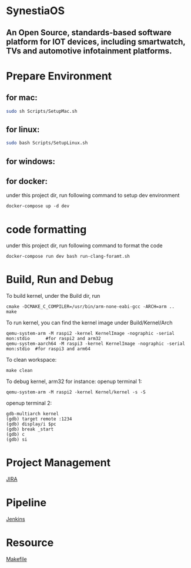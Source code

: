 # SynestiaOS
## An Open Source, standards-based software platform for IOT devices, including smartwatch, TVs and automotive infotainment platforms.

# Prepare Environment
## for mac:
``` bash
sudo sh Scripts/SetupMac.sh
```
## for linux:
``` bash
sudo bash Scripts/SetupLinux.sh
```
## for windows:

## for docker:
under this project dir, run following command to setup dev environment
```
docker-compose up -d dev
```

# code formatting
under this project dir, run following command to format the code 
```
docker-compose run dev bash run-clang-foramt.sh
``` 
# Build, Run and Debug
To build kernel, under the Build dir, run
```
cmake -DCMAKE_C_COMPILER=/usr/bin/arm-none-eabi-gcc -ARCH=arm ..
make
```
To run kernel, you can find the kernel image under Build/Kernel/Arch
```
qemu-system-arm -M raspi2 -kernel KernelImage -nographic -serial mon:stdio      #for raspi2 and arm32
qemu-system-aarch64 -M raspi3 -kernel KernelImage -nographic -serial mon:stdio  #for raspi3 and arm64
```
To clean workspace:
```
make clean
```
To debug kernel, arm32 for instance:
openup terminal 1:
```
qemu-system-arm -M raspi2 -kernel Kernel/kernel -s -S
```
openup terminal 2:
```
gdb-multiarch kernel
(gdb) target remote :1234
(gdb) display/i $pc
(gdb) break _start
(gdb) c
(gdb) si
```
# Project Management
[JIRA](https://synestiaos.atlassian.net/)

# Pipeline
[Jenkins](http://ci.synestiaos.org/)

# Resource
[Makefile](https://wiki.ubuntu.org.cn/%E8%B7%9F%E6%88%91%E4%B8%80%E8%B5%B7%E5%86%99Makefile:%E6%A6%82%E8%BF%B0)
